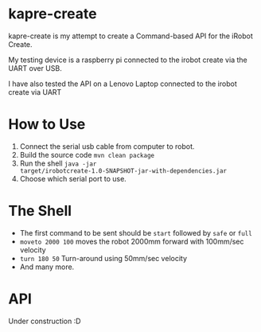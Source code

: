 kapre-create
============

kapre-create is my attempt to create a Command-based API for the iRobot Create.

My testing device is a raspberry pi connected to the irobot create via the UART over USB.

I have also tested the API on a Lenovo Laptop connected to the irobot create via UART

How to Use
==========

1. Connect the serial usb cable from computer to robot.
2. Build the source code <code>mvn clean package</code>
3. Run the shell <code>java -jar target/irobotcreate-1.0-SNAPSHOT-jar-with-dependencies.jar</code>
4. Choose which serial port to use.

The Shell
=========

* The first command to be sent should be <code>start</code> followed by <code>safe</code> or <code>full</code>
* <code>moveto 2000 100</code> moves the robot 2000mm forward with 100mm/sec velocity
* <code>turn 180 50</code> Turn-around using 50mm/sec velocity
* And many more.

API
===

Under construction :D

